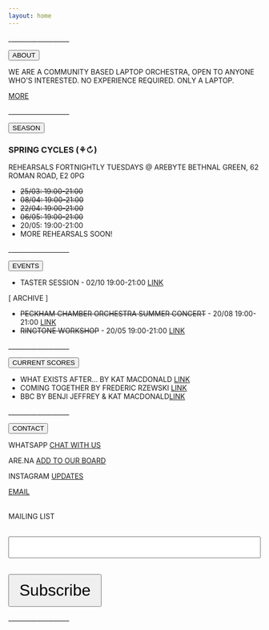 ```yaml
---
layout: home
---
```


<main>
  <p>___________________</p>
   <section id="ABOUT" class="section">
    <button class="accordion">ABOUT</button>
<div class="panel">
  <article>
        <p>WE ARE A COMMUNITY BASED LAPTOP ORCHESTRA, OPEN TO ANYONE WHO'S INTERESTED. NO EXPERIENCE REQUIRED. ONLY A LAPTOP.</p>
        <p><a href="/about/">MORE</a></p>
      </article>
      <p>___________________</p>
</div>
    </section>

<section id="REHEARSALS" class="section">
      <button class="accordion">SEASON</button>
<div class="panel">
      <article>
        <h3>
            SPRING CYCLES (⚘↻)
        </h3>
        <p>REHEARSALS FORTNIGHTLY TUESDAYS @ AREBYTE BETHNAL GREEN, 62 ROMAN ROAD, E2 0PG</p>

<p>
            <ul>
            <li><s>25/03: 19:00-21:00</s></li>
            <li><s>08/04: 19:00-21:00</s></li>
            <li><s>22/04: 19:00-21:00</s></li>
            <li><s>06/05: 19:00-21:00</s></li>
            <li>20/05: 19:00-21:00</li>
            <li>MORE REHEARSALS SOON!</li>
</ul>
</p>
      </article>
      <p>___________________</p>
    </div>
    </section>

<section id="events" class="section">
    <button class="accordion">EVENTS</button>
<div class="panel">
      <ul>
      <li>TASTER SESSION - 02/10 19:00-21:00 <a href="https://chat.whatsapp.com/EXVoMvmAwFSIWxQ8vN5OXa?mode=ems_copy_t">LINK</a></li>
      </ul>
      <p>[ ARCHIVE ]</p>
      <ul>
        <li><s>PECKHAM CHAMBER ORCHESTRA SUMMER CONCERT</s> - 20/08 19:00-21:00 <a href="https://peckhamchamberorchestra.co.uk/">LINK</a></li>
      <li><s>RINGTONE WORKSHOP</s> - 20/05 19:00-21:00 <a href="/ringtoneworkshop/">LINK</a></li>
  </ul>
  <p>___________________</p>
  </div>
    </section>

   <section id="scores" class="section">
    <button class="accordion">CURRENT SCORES</button>
<div class="panel">
      <ul>
      <li>WHAT EXISTS AFTER... BY KAT MACDONALD <a href="https://otherkat.com/whatexistsafter/">LINK</a></li>
      <li>COMING TOGETHER BY FREDERIC RZEWSKI <a href="https://www.youtube.com/watch?v=wczJlxoxITE&ab_channel=ContemporaryClassical">LINK</a></li>
      <li>BBC BY BENJI JEFFREY & KAT MACDONALD<a href="https://docs.google.com/spreadsheets/d/1IbOZp8JWv2r0IFJ4PJuXKEvjgO-qF2GfUbrEqvJgt0I/edit?gid=0#gid=0">LINK</a></li>
  </ul>
  <p>___________________</p>
</div>
    </section>

   <section id="contact" class="section">
    <button class="accordion">CONTACT</button>
<div class="panel">
      <p>WHATSAPP <a href="https://chat.whatsapp.com/EXVoMvmAwFSIWxQ8vN5OXa">CHAT WITH US</a></p>
      <p>ARE.NA <a href="https://www.are.na/kat-macdonald/london_community_laptop_orchestra">ADD TO OUR BOARD</a></p>
      <p>INSTAGRAM <a href="https://www.instagram.com/londoncommunitylaptoporchestra/">UPDATES</a></p>
      <p><a href="londoncommunitylaptoporchestra@protonmail.com">EMAIL</a></p>
      <form
  action="https://buttondown.com/api/emails/embed-subscribe/londoncommunitylaptoporchestra"
  method="post"
  target="popupwindow"
  onsubmit="window.open('https://buttondown.com/londoncommunitylaptoporchestra', 'popupwindow')"
  class="embeddable-buttondown-form"
>
  <div style="margin-top: 2rem;">MAILING LIST</div>
  <div style="margin-top: 2rem;"><input type="email" name="email" id="bd-email" style="width: 100%;font-size: 2rem;"/></div>
  <div style="margin-top: 2rem;"><input type="submit" value="Subscribe" style="padding: 0.75rem 1.25rem; font-size: 2rem;"/></div>
</form>
      <p>___________________</p>
    </div>
    </section>
  </main>

  <script>
    var acc = document.getElementsByClassName("accordion");
var i;

for (i = 0; i < acc.length; i++) {
  acc[i].addEventListener("click", function() {
    this.classList.toggle("active");
    var panel = this.nextElementSibling;
    if (panel.style.maxHeight) {
      panel.style.maxHeight = null;
    } else {
      panel.style.maxHeight = panel.scrollHeight + "px";
    }
  });
}
</script>